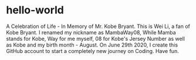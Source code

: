 # hello-world
A Celebration of Life - In Memory of Mr. Kobe Bryant.
This is Wei Li, a fan of Kobe Bryant. 
I renamed my nickname as MambaWay08, While Mamba stands for Kobe, Way for me myself, 08 for Kobe's Jersey Number as well as Kobe and my birth month - August.
On June 29th 2020, I create this GitHub account to start a completely new journey on Coding.
Have fun.
